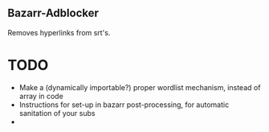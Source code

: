 ## Bazarr-Adblocker

Removes hyperlinks from srt's.

# TODO
- Make a (dynamically importable?) proper wordlist mechanism, instead of array in code
- Instructions for set-up in bazarr post-processing, for automatic sanitation of your subs
- 

